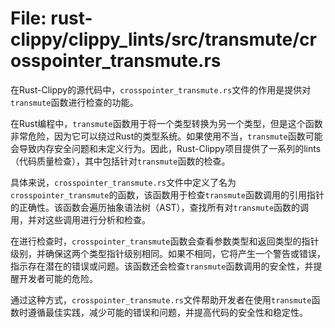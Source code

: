 # File: rust-clippy/clippy_lints/src/transmute/crosspointer_transmute.rs

在Rust-Clippy的源代码中，`crosspointer_transmute.rs`文件的作用是提供对`transmute`函数进行检查的功能。

在Rust编程中，`transmute`函数用于将一个类型转换为另一个类型，但是这个函数非常危险，因为它可以绕过Rust的类型系统。如果使用不当，`transmute`函数可能会导致内存安全问题和未定义行为。因此，Rust-Clippy项目提供了一系列的lints（代码质量检查），其中包括针对`transmute`函数的检查。

具体来说，`crosspointer_transmute.rs`文件中定义了名为`crosspointer_transmute`的函数，该函数用于检查`transmute`函数调用的引用指针的正确性。该函数会遍历抽象语法树（AST），查找所有对`transmute`函数的调用，并对这些调用进行分析和检查。

在进行检查时，`crosspointer_transmute`函数会查看参数类型和返回类型的指针级别，并确保这两个类型指针级别相同。如果不相同，它将产生一个警告或错误，指示存在潜在的错误或问题。该函数还会检查`transmute`函数调用的安全性，并提醒开发者可能的危险。

通过这种方式，`crosspointer_transmute.rs`文件帮助开发者在使用`transmute`函数时遵循最佳实践，减少可能的错误和问题，并提高代码的安全性和稳定性。


